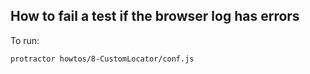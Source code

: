 How to fail a test if the browser log has errors
------------------------------------------------

To run:

`protractor howtos/8-CustomLocator/conf.js`
